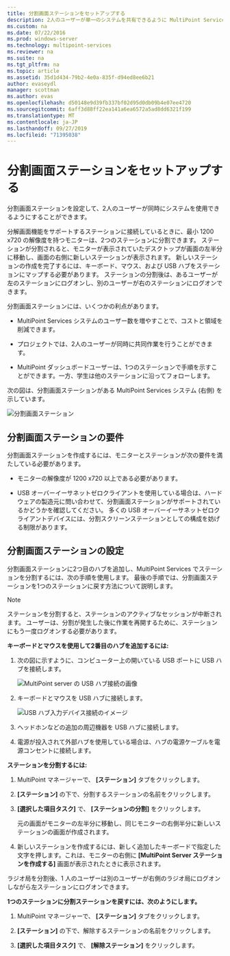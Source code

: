 ```yaml
---
title: 分割画面ステーションをセットアップする
description: 2人のユーザーが単一のシステムを共有できるように MultiPoint Services を設定する方法について説明します。
ms.custom: na
ms.date: 07/22/2016
ms.prod: windows-server
ms.technology: multipoint-services
ms.reviewer: na
ms.suite: na
ms.tgt_pltfrm: na
ms.topic: article
ms.assetid: 35d1d434-79b2-4e0a-835f-d94ed8ee6b21
author: evaseydl
manager: scottman
ms.author: evas
ms.openlocfilehash: d50148e9d39fb337bf02d95d0db09b4e07ee4720
ms.sourcegitcommit: 6aff3d88ff22ea141a6ea6572a5ad8dd6321f199
ms.translationtype: MT
ms.contentlocale: ja-JP
ms.lasthandoff: 09/27/2019
ms.locfileid: "71395038"
---
```

# <a name="set-up-a-split-screen-station"></a>分割画面ステーションをセットアップする
分割画面ステーションを設定して、2人のユーザーが同時にシステムを使用できるようにすることができます。

分解画面機能をサポートするステーションに接続しているときに、最小 1200 x720 の解像度を持つモニターは、2つのステーションに分割できます。 ステーションが分割されると、モニターが表示されていたデスクトップが画面の左半分に移動し、画面の右側に新しいステーションが表示されます。 新しいステーションの作成を完了するには、キーボード、マウス、および USB ハブをステーションにマップする必要があります。 ステーションの分割後は、あるユーザーが左のステーションにログオンし、別のユーザーが右のステーションにログオンできます。  
  
分割画面ステーションには、いくつかの利点があります。  
  
-   MultiPoint Services システムのユーザー数を増やすことで、コストと領域を削減できます。  
  
-   プロジェクトでは、2人のユーザーが同時に共同作業を行うことができます。  
  
-   MultiPoint ダッシュボードユーザーは、1つのステーションで手順を示すことができます。一方、学生は他のステーションに沿ってフォローします。  
  
次の図は、分割画面ステーションがある MultiPoint Services システム (右側) を示しています。  
  
![分割画面ステーション](./media/WMS_diagram3.gif)  
   
## <a name="requirements-for-a-split-screen-station"></a>分割画面ステーションの要件  
分割画面ステーションを作成するには、モニターとステーションが次の要件を満たしている必要があります。  
  
-   モニターの解像度が 1200 x720 以上である必要があります。  
  
-   USB オーバーイーサネットゼロクライアントを使用している場合は、ハードウェアの製造元に問い合わせて、分割画面ステーションがサポートされているかどうかを確認してください。 多くの USB オーバーイーサネットゼロクライアントデバイスには、分割スクリーンステーションとしての構成を妨げる制限があります。  
  
## <a name="setting-up-a-split-screen-station"></a>分割画面ステーションの設定  
分割画面ステーションに2つ目のハブを追加し、MultiPoint Services でステーションを分割するには、次の手順を使用します。 最後の手順では、分割画面ステーションを1つのステーションに戻す方法について説明します。  
  
> [!NOTE]  
> ステーションを分割すると、ステーションのアクティブなセッションが中断されます。 ユーザーは、分割が発生した後に作業を再開するために、ステーションにもう一度ログオンする必要があります。  
  
**キーボードとマウスを使用して2番目のハブを追加するには:**  
  
1.  次の図に示すように、コンピューター上の開いている USB ポートに USB ハブを接続します。  
  
    ![MultiPoint server の USB ハブ接続の画像](./media/WMSUSBHubConnection.gif)  
  
2.  キーボードとマウスを USB ハブに接続します。  
  
    ![USB ハブ入力デバイス接続のイメージ](./media/WMSUSBDeviceConnection.gif)  
  
3.  ヘッドホンなどの追加の周辺機器を USB ハブに接続します。  
  
4.  電源が投入されて外部ハブを使用している場合は、ハブの電源ケーブルを電源コンセントに接続します。  
  
**ステーションを分割するには:**  
  
1.  MultiPoint マネージャーで、 **[ステーション]** タブをクリックします。  
  
2.  **[ステーション]** の下で、分割するステーションの名前をクリックします。  
  
3.  **[選択した項目タスク]** で、 **[ステーションの分割]** をクリックします。  
  
    元の画面がモニターの左半分に移動し、同じモニターの右側半分に新しいステーションの画面が作成されます。  
  
4.  新しいステーションを作成するには、新しく追加したキーボードで指定した文字を押します。これは、モニターの右側に **[MultiPoint Server ステーションを作成する]** 画面が表示されたときに表示されます。  
  
ラジオ局を分割後、1 人のユーザーは別のユーザーが右側のラジオ局にログオンしながら左ステーションにログオンできます。  
  
**1つのステーションに分割ステーションを戻すには、次のようにします。**  
  
1.  MultiPoint マネージャーで、 **[ステーション]** タブをクリックします。  
  
2.  **[ステーション]** の下で、解除するステーションの名前をクリックします。  
  
3.  **[選択した項目タスク]** で、 **[解除ステーション]** をクリックします。